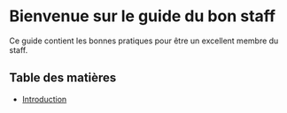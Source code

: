 # Bienvenue sur le guide du bon staff

Ce guide contient les bonnes pratiques pour être un excellent membre du staff.

## Table des matières
- [Introduction](./docs/guide.md)
